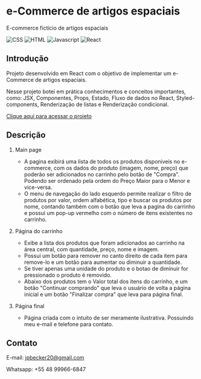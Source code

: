 # e-Commerce de artigos espaciais

E-commerce fictício de artigos espaciais

![CSS](https://img.shields.io/badge/CSS3-1572B6?style=for-the-badge&logo=css3&logoColor=white)
![HTML](https://img.shields.io/badge/HTML5-E34F26?style=for-the-badge&logo=html5&logoColor=white)
![Javascript](https://img.shields.io/badge/JavaScript-323330?style=for-the-badge&logo=javascript&logoColor=F7DF1E)
![React](https://img.shields.io/badge/React-20232A?style=for-the-badge&logo=react&logoColor=61DAFB)

## Introdução

Projeto desenvolvido em React com o objetivo de implementar um e-Commerce de artigos espaciais.

Nesse projeto botei em prática conhecimentos e conceitos importantes, como: JSX, Componentes, Props, Estado, Fluxo de dados no React, Styled-components, Renderização de listas e Renderização condicional. 

[Clique aqui para acessar o projeto](!http://e-commerce-react.surge.sh/)


## Descrição

1. Main page
    - A pagina exibirá uma lista de todos os produtos disponiveis no e-commerce, com os dados do produto (imagem, nome, preço) que poderão ser adicionados no carrinho pelo botão de "Compra". Podendo ser ordenado pela ordem do Preço Maior para o Menor e vice-versa.
    - O menu de navegação do lado esquerdo permite realizar o filtro de produtos por valor, ordem alfabética, tipo e buscar os produtos por nome, contando também com o botão que leva a pagina do carrinho e possui um pop-up vermelho com o número de itens existentes no carrinho.

2. Página do carrinho
    - Exibe a lista dos produtos que foram adicionados ao carrinho na área central, com quantidade, preço, nome e imagem. 
    - Possui um botão para remover no canto direito de cada item para remove-lo e um botão para aumentar ou diminuir a quantidade.
    - Se tiver apenas uma unidade do produto e o botao de diminuir for pressionado o produto é removido.
    - Abaixo dos produtos tem o Valor total dos itens do carrinho, e um botão "Continuar comprando" que leva o usuário de volta a página inicial e um botão "Finalizar compra" que leva para página final.

3. Página final
    - Página criada com o intuito de ser meramente ilustrativa. Possuindo meu e-mail e telefone para contato.

## Contato

E-mail: jpbecker20@gmail.com

Whatsapp: +55 48 99966-6847
